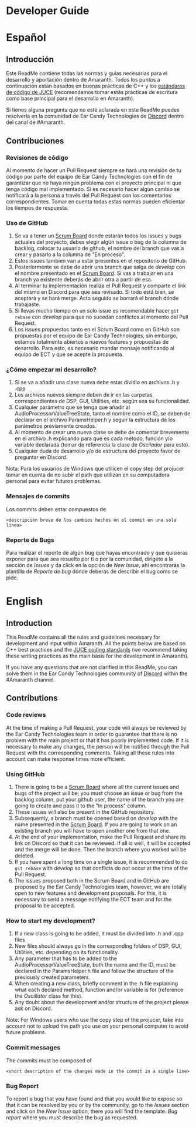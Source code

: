 # Developer Guide

# Español

## Introducción

Este ReadMe contiene todas las normas y guias necesarias para el desarrollo y aportación dentro de Amaranth. Todos los puntos a continuación estan basados en buenas prácticas de C++ y los [estándares de código de JUCE](https://juce.com/discover/stories/coding-standards) (recomendamos tomar estás prácticas de escritura como base principal para el desarrollo en Amaranth). 

Si tienes alguna pregunta que no esté aclarada en este ReadMe puedes resolverla en la comunidad de Ear Candy Technologies de [Discord](https://discord.gg/WJvn7m2KwJ) dentro del canal de #Amaranth.

## Contribuciones

### Revisiones de código

Al momento de hacer un Pull Request siempre se hará una revisión de tu código por parte del equipo de Ear Candy Technologies con el fin de garantizar que no haya ningún problema con el proyecto principal ni que tenga código mal implementado. Si es necesario hacer algún cambio se notificará a la persona a través del Pull Request con los comentarios correspondientes. Tomar en cuenta todas estas normas pueden eficientar los tiempos de respuesta.

### Uso de GitHub

1. Se va a tener un [Scrum Board](https://plum-citrus-d4f.notion.site/da4ed25887734268b30b65c37f3fa09f?v=7616b4897aba46cc94e2e9934c20e5fd) donde estarán todos los issues y bugs actuales del proyecto, debes elegir algún issue o bug de la columna de backlog, colocar tu usuario de github, el nombre del branch que vas a crear y pasarlo a la columna de "En proceso".
2. Estos issues tambien van a estar presentes en el repositorio de GitHub.
3. Posteriormente se debe de abrir una branch que salga de *develop* con el nombre presentado en el [Scrum Board](https://plum-citrus-d4f.notion.site/da4ed25887734268b30b65c37f3fa09f?v=7616b4897aba46cc94e2e9934c20e5fd). Si vas a trabajar en una branch ya existente deberás de abrir otra a partir de esa.
4. Al terminar tu implementación realiza el Pull Request y comparte el link del mismo en Discord para que sea revisado. Si todo está bien, se aceptará y se hará merge. Acto seguido se borrará el branch dónde trabajaste.
5. Si llevas mucho tiempo en un solo issue es recomendable hacer `git rebase` con *develop* para que no sucedan conflictos al momento del Pull Request.
6. Los issues propuestos tanto en el Scrum Board como en GitHub son propuestas por el equipo de Ear Candy Technologies, sin embargo, estamos totalmente abiertos a nuevos features y propuestas de desarrollo. Para esto, es necesario mandar mensaje notificando al equipo de ECT y que se acepte la propuesta.

### ¿Cómo empezar mi desarrollo?

1. Si se va a añadir una clase nueva debe estar dividio en archivos .h y .cpp
2. Los archivos nuevos siempre deben de ir en las carpetas correspondientes de DSP, GUI, Utilities, etc. según sea su funcionalidad.
3. Cualquier parámetro que se tenga que añadir al AudioProcessorValueTreeState, tanto el nombre como el ID, se deben de declarar en el archivo ParamsHelper.h y seguir la estructura de los parámetros previamente creados.
4. Al momento de crear una nueva clase se debe de comentar brevemente en el archivo .h explicando para qué es cada método, función y/o variable declarada (tomar de referencia la clase de *Oscilador* para esto).
5. Cualquier duda de desarrollo y/o de estructura del proyecto favor de preguntar en Discord.

Nota: Para los usuarios de Windows que utilicen el copy step del projucer tomar en cuenta de no subir el path que utilizan en su computadora personal para evitar futuros problemas.

### Mensajes de commits

Los commits deben estar compuestos de

```
<descripción breve de los cambios hechos en el commit en una sola linea>
```

### Reporte de Bugs

Para realizar el reporte de algún bug que hayas encontrado y que quisieras exponer para que sea resuelto por ti o por la comunidad, dirígete a la sección de *Issues* y da click en la opción de *New Issue*, ahí encontrarás la plantilla de *Reporte de bug* dónde deberás de describir el bug como se pide.

# English

## Introduction

This ReadMe contains all the rules and guidelines necessary for development and input within Amaranth. All the points below are based on C++ best practices and the [JUCE coding standards](https://juce.com/discover/stories/coding-standards) (we recommend taking these writing practices as the main basis for the development in Amaranth).

If you have any questions that are not clarified in this ReadMe, you can solve them in the Ear Candy Technologies community of [Discord](https://discord.gg/WJvn7m2KwJ) within the #Amaranth channel.

## Contributions

### Code reviews

At the time of making a Pull Request, your code will always be reviewed by the Ear Candy Technologies team in order to guarantee that there is no problem with the main project or that it has poorly implemented code. If it is necessary to make any changes, the person will be notified through the Pull Request with the corresponding comments. Taking all these rules into account can make response times more efficient.

### Using GitHub

1. There is going to be a [Scrum Board](https://plum-citrus-d4f.notion.site/da4ed25887734268b30b65c37f3fa09f?v=7616b4897aba46cc94e2e9934c20e5fd) where all the current issues and bugs of the project will be, you must choose an issue or bug from the backlog column, put your github user, the name of the branch you are going to create and pass it to the "In process" column.
2. These issues will also be present in the GitHub repository.
3. Subsequently, a branch must be opened based on *develop* with the name presented in the [Scrum Board](https://plum-citrus-d4f.notion.site/da4ed25887734268b30b65c37f3fa09f?v=7616b4897aba46cc94e2e9934c20e5fd). If you are going to work on an existing branch you will have to open another one from that one.
4. At the end of your implementation, make the Pull Request and share its link on Discord so that it can be reviewed. If all is well, it will be accepted and the merge will be done. Then the branch where you worked will be deleted.
5. If you have spent a long time on a single issue, it is recommended to do `git rebase` with *develop* so that conflicts do not occur at the time of the Pull Request.
6. The issues proposed both in the Scrum Board and in GitHub are proposed by the Ear Candy Technologies team, however, we are totally open to new features and development proposals. For this, it is necessary to send a message notifying the ECT team and for the proposal to be accepted.

### How to start my development?

1. If a new class is going to be added, it must be divided into .h and .cpp files
2. New files should always go in the corresponding folders of DSP, GUI, Utilities, etc. depending on its functionality.
3. Any parameter that has to be added to the AudioProcessorValueTreeState, both the name and the ID, must be declared in the ParamsHelper.h file and follow the structure of the previously created parameters.
4. When creating a new class, briefly comment in the .h file explaining what each declared method, function and/or variable is for (reference the *Oscillator* class for this).
5. Any doubt about the development and/or structure of the project please ask on Discord.

Note: For Windows users who use the copy step of the projucer, take into account not to upload the path you use on your personal computer to avoid future problems.

### Commit messages

The commits must be composed of

```
<short description of the changes made in the commit in a single line>
```

### Bug Report

To report a bug that you have found and that you would like to expose so that it can be resolved by you or by the community, go to the *Issues* section and click on the *New Issue* option, there you will find the template. *Bug report* where you must describe the bug as requested.
